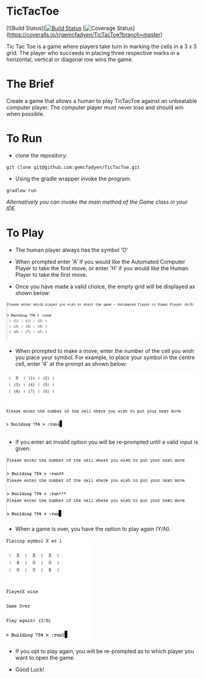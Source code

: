 # TicTacToe 

[![Build Status]([![Build Status](https://travis-ci.org/gemcfadyen/TicTacToeMinimax.svg)](https://travis-ci.org/gemcfadyen/TicTacToeMinimax)
[![Coverage Status](https://coveralls.io/repos/gemcfadyen/TicTacToeMinimax/badge.svg?branch=master)]  
(https://coveralls.io/r/gemcfadyen/TicTacToe?branch=master)

Tic Tac Toe is a game where players take turn in marking the cells in a 3 x 3 grid. The player who succeeds in placing three respective marks in a horizontal, vertical or diagonal row wins the game.

# The Brief
Create a game that allows a human to play TicTacToe against an unbeatable computer player.  The computer player must never lose and should win when possible.

# To Run
- clone the repository:
```
git clone git@github.com:gemcfadyen/TicTacToe.git
```

- Using the gradle wrapper invoke the program:
```
gradlew run
```
_Alternatively you can invoke the main method of the Game class in your IDE._

# To Play

- The human player always has the symbol 'O'
 
- When prompted enter 'A' if you would like the Automated Computer Player to take the first move, or enter 'H' if you would like the Human Player to take the first move. 

- Once you have made a valid choice, the empty grid will be displayed as shown below:

![alt tag](/images/1_PlayerAGoesFirst.PNG)

- When prompted to make a move, enter the number of the cell you wish you place your symbol. For example, to place your symbol in the centre cell, enter '4' at the prompt as shown below:

![alt tag](/images/2_TakingYourGo.PNG)

- If you enter an invalid option you will be re-prompted until a valid input is given.

![alt tag](/images/3_Reprompt.PNG)

- When a game is over, you have the option to play again (Y/N). 

![alt tag](/images/4_ReplayOption.PNG)

- If you opt to play again, you will be re-prompted as to which player you want to open the game.

- Good Luck!
